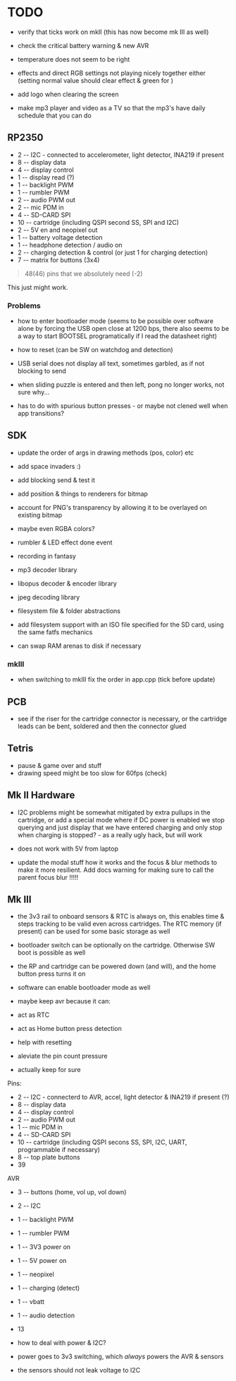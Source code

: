 # TODO

- verify that ticks work on mkII (this has now become mk III as well)

- check the critical battery warning & new AVR
- temperature does not seem to be right
- effects and direct RGB settings not playing nicely together either (setting normal value should clear effect & green for )
- add logo when clearing the screen

- make mp3 player and video as a TV so that the mp3's have daily schedule that you can do

## RP2350

- 2 -- I2C - connected to accelerometer, light detector, INA219 if present
- 8 -- display data
- 4 -- display control
- 1 -- display read (?)
- 1 -- backlight PWM
- 1 -- rumbler PWM
- 2 -- audio PWM out
- 2 -- mic PDM in
- 4 -- SD-CARD SPI
- 10 -- cartridge (including QSPI second SS, SPI and I2C)
- 2 -- 5V en and neopixel out
- 1 -- battery voltage detection
- 1 -- headphone detection / audio on
- 2 -- charging detection & control (or just 1 for charging detection)
- 7 -- matrix for buttons (3x4)

> 48(46) pins that we absolutely need (-2)

This just might work. 

### Problems

- how to enter bootloader mode (seems to be possible over software alone by forcing the USB open close at 1200 bps, there also seems to be a way to start BOOTSEL programatically if I read the datasheet right)
- how to reset (can be SW on watchdog and detection)

- USB serial does not display all text, sometimes garbled, as if not blocking to send
- when sliding puzzle is entered and then left, pong no longer works, not sure why...
- has to do with spurious button presses - or maybe not clened well when app transitions? 

## SDK

- update the order of args in drawing methods (pos, color) etc
- add space invaders :)

- add blocking send & test it

- add position & things to renderers for bitmap

- account for PNG's transparency by allowing it to be overlayed on existing bitmap
- maybe even RGBA colors? 
- rumbler & LED effect done event

- recording in fantasy

- mp3 decoder library
- libopus decoder & encoder library
- jpeg decoding library

- filesystem file & folder abstractions
- add filesystem support with an ISO file specified for the SD card, using the same fatfs mechanics

- can swap RAM arenas to disk if necessary

### mkIII

- when switching to mkIII fix the order in app.cpp (tick before update)

## PCB

- see if the riser for the cartridge connector is necessary, or the cartridge leads can be bent, soldered and then the connector glued



## Tetris

- pause & game over and stuff
- drawing speed might be too slow for 60fps (check)

## Mk II Hardware

- I2C problems might be somewhat mitigated by extra pullups in the cartridge, or add a special mode where if DC power is enabled we stop querying and just display that we have entered charging and only stop when charging is stopped? - as a really ugly hack, but will work 

- does not work with 5V from laptop

- update the modal stuff how it works and the focus & blur methods to make it more resilient. Add docs warning for making sure to call the parent focus blur !!!!!

## Mk III

- the 3v3 rail to onboard sensors & RTC is always on, this enables time & steps tracking to be valid even across cartridges. The RTC memory (if present) can be used for some basic storage as well  
- bootloader switch can be optionally on the cartridge. Otherwise SW boot is possible as well
- the RP and cartridge can be powered down (and will), and the home button press turns it on 
- software can enable bootloader mode as well


- maybe keep avr because it can: 
- act as RTC
- act as Home button press detection 
- help with resetting 
- aleviate the pin count pressure
- actually keep for sure

Pins:

- 2 -- I2C - connecterd to AVR, accel, light detector & INA219 if present (?)
- 8 -- display data
- 4 -- display control
- 2 -- audio PWM out
- 1 -- mic PDM in
- 4 -- SD-CARD SPI
- 10 -- cartridge (including QSPI secons SS, SPI, I2C, UART, programmable if necessary)
- 8 -- top plate buttons 
- 39 

AVR

- 3 -- buttons (home, vol up, vol down)
- 2 -- I2C
- 1 -- backlight PWM
- 1 -- rumbler PWM
- 1 -- 3V3 power on
- 1 -- 5V power on
- 1 -- neopixel
- 1 -- charging (detect)
- 1 -- vbatt
- 1 -- audio detection
- 13

- how to deal with power & I2C? 
- power goes to 3v3 switching, which *always* powers the AVR & sensors
- the sensors should not leak voltage to I2C

